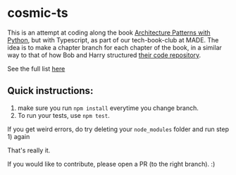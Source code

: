 # cosmic-ts
This is an attempt at coding along the book [Architecture Patterns with Python](https://www.cosmicpython.com/), but with Typescript, as part of our tech-book-club at MADE.
The idea is to make a chapter branch for each chapter of the book, in a similar way to that of how Bob and Harry structured [their code repository](https://github.com/cosmicpython/code).

See the full list [here](https://github.com/gaiachik/cosmic-ts/branches/all)

## Quick instructions:
1) make sure you run `npm install` everytime you change branch.
2) To run your tests, use `npm test`.

If you get weird errors, do try deleting your `node_modules` folder and run step 1) again

That's really it.

If you would like to contribute, please open a PR (to the right branch). :)
